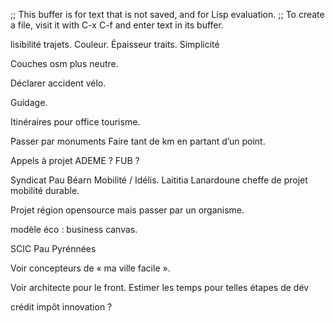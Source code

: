 ;; This buffer is for text that is not saved, and for Lisp evaluation.
;; To create a file, visit it with C-x C-f and enter text in its buffer.

lisibilité trajets. Couleur. Épaisseur traits.
Simplicité

Couches osm plus neutre.

Déclarer accident vélo.

Guidage.

Itinéraires pour office tourisme.

Passer par monuments
Faire tant de km en partant d’un point.



Appels à projet ADEME ?
FUB ?

Syndicat Pau Béarn Mobilité / Idélis. Laititia Lanardoune cheffe de projet mobilité durable.

Projet région opensource mais passer par un organisme.


modèle éco : business canvas.


SCIC Pau Pyrénnées

Voir concepteurs de « ma ville facile ».

Voir architecte pour le front.
Estimer les temps pour telles étapes de dév

crédit impôt innovation ?
